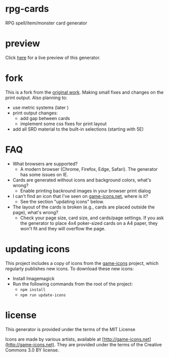 rpg-cards
=========

RPG spell/item/monster card generator

preview
=======

Click [here](https://crobi.github.io/rpg-cards/generator/generate.html) for a live preview of this generator.

fork
====
This is a fork from the [original work](https://github.com/crobi/rpg-cards). Making small fixes and changes on the print output. Also planning to:
- use metric systems (later )
- print output changes:
  - add gap between cards
  - implement some css fixes for print layout 
- add all SRD material to the built-in selections (starting with 5E)

FAQ
=====================

- What browsers are supported?
  - A modern browser (Chrome, Firefox, Edge, Safari). The generator has some issues on IE.
- Cards are generated without icons and background colors, what's wrong?
  - Enable printing backround images in your browser print dialog
- I can't find an icon that I've seen on [game-icons.net](http://game-icons.net), where is it?
  - See the section "updating icons" below.
- The layout of the cards is broken (e.g., cards are placed outside the page), what's wrong?
  - Check your page size, card size, and cards/page settings. If you ask the generator to place 4x4 poker-sized cards on a A4 paper, they won't fit and they will overflow the page.

updating icons
==============

This project includes a copy of icons from the [game-icons](http://game-icons.net) project,
which regularly publishes new icons.
To download these new icons:

- Install Imagemagick
- Run the following commands from the root of the project:
  - `npm install`
  - `npm run update-icons`


license
=======

This generator is provided under the terms of the MIT License

Icons are made by various artists, available at [http://game-icons.net](http://game-icons.net).
They are provided under the terms of the Creative Commons 3.0 BY license.

